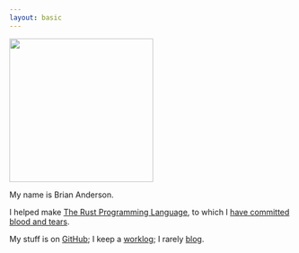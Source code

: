 ```yaml
---
layout: basic
---
```


<img src="https://avatars.githubusercontent.com/brson" width=256 height=256 />

My name is Brian Anderson.

I helped make [The Rust Programming Language][r], to which I [have
committed blood and tears][r-me].

My stuff is on [GitHub]; I keep a [worklog]; I rarely [blog].

[r]: http://www.rust-lang.org
[r-me]: /rust-stuff.html
[GitHub]: http://github.com/brson
[worklog]: /worklog.html
[progress]: /progress.html
[blog]: /blog/index.html
